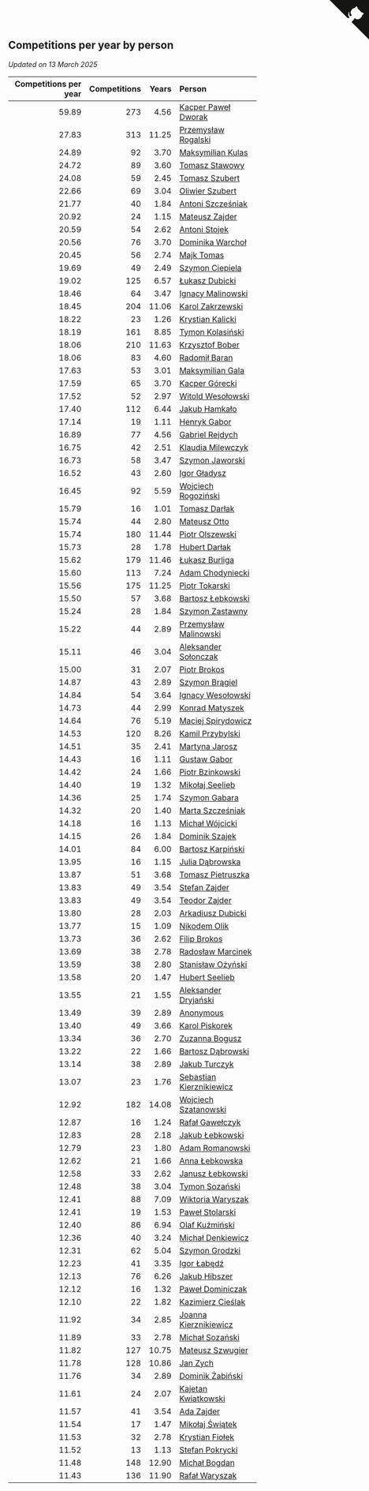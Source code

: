 ## Competitions per year by person

*Updated on 13 March 2025*

| Competitions per year | Competitions | Years | Person |
| ---: | ---: | ---: | :--- |
| 59.89 | 273 | 4.56 | [Kacper Paweł Dworak](https://www.worldcubeassociation.org/persons/2020DWOR01) |
| 27.83 | 313 | 11.25 | [Przemysław Rogalski](https://www.worldcubeassociation.org/persons/2013ROGA02) |
| 24.89 | 92 | 3.70 | [Maksymilian Kulas](https://www.worldcubeassociation.org/persons/2021KULA02) |
| 24.72 | 89 | 3.60 | [Tomasz Stawowy](https://www.worldcubeassociation.org/persons/2021STAW01) |
| 24.08 | 59 | 2.45 | [Tomasz Szubert](https://www.worldcubeassociation.org/persons/2022SZUB02) |
| 22.66 | 69 | 3.04 | [Oliwier Szubert](https://www.worldcubeassociation.org/persons/2022SZUB01) |
| 21.77 | 40 | 1.84 | [Antoni Szcześniak](https://www.worldcubeassociation.org/persons/2023SZCZ04) |
| 20.92 | 24 | 1.15 | [Mateusz Zajder](https://www.worldcubeassociation.org/persons/2024ZAJD01) |
| 20.59 | 54 | 2.62 | [Antoni Stojek](https://www.worldcubeassociation.org/persons/2022STOJ03) |
| 20.56 | 76 | 3.70 | [Dominika Warchoł](https://www.worldcubeassociation.org/persons/2021WARC01) |
| 20.45 | 56 | 2.74 | [Majk Tomas](https://www.worldcubeassociation.org/persons/2022TOMA05) |
| 19.69 | 49 | 2.49 | [Szymon Ciepiela](https://www.worldcubeassociation.org/persons/2022CIEP01) |
| 19.02 | 125 | 6.57 | [Łukasz Dubicki](https://www.worldcubeassociation.org/persons/2018DUBI01) |
| 18.46 | 64 | 3.47 | [Ignacy Malinowski](https://www.worldcubeassociation.org/persons/2021MALI02) |
| 18.45 | 204 | 11.06 | [Karol Zakrzewski](https://www.worldcubeassociation.org/persons/2014ZAKR01) |
| 18.22 | 23 | 1.26 | [Krystian Kalicki](https://www.worldcubeassociation.org/persons/2023KALI10) |
| 18.19 | 161 | 8.85 | [Tymon Kolasiński](https://www.worldcubeassociation.org/persons/2016KOLA02) |
| 18.06 | 210 | 11.63 | [Krzysztof Bober](https://www.worldcubeassociation.org/persons/2013BOBE01) |
| 18.06 | 83 | 4.60 | [Radomił Baran](https://www.worldcubeassociation.org/persons/2020BARA02) |
| 17.63 | 53 | 3.01 | [Maksymilian Gala](https://www.worldcubeassociation.org/persons/2022GALA01) |
| 17.59 | 65 | 3.70 | [Kacper Górecki](https://www.worldcubeassociation.org/persons/2021GORE01) |
| 17.52 | 52 | 2.97 | [Witold Wesołowski](https://www.worldcubeassociation.org/persons/2022WESO01) |
| 17.40 | 112 | 6.44 | [Jakub Hamkało](https://www.worldcubeassociation.org/persons/2018HAMK01) |
| 17.14 | 19 | 1.11 | [Henryk Gabor](https://www.worldcubeassociation.org/persons/2024GABO02) |
| 16.89 | 77 | 4.56 | [Gabriel Rejdych](https://www.worldcubeassociation.org/persons/2020REJD01) |
| 16.75 | 42 | 2.51 | [Klaudia Milewczyk](https://www.worldcubeassociation.org/persons/2022MILE05) |
| 16.73 | 58 | 3.47 | [Szymon Jaworski](https://www.worldcubeassociation.org/persons/2021JAWO01) |
| 16.52 | 43 | 2.60 | [Igor Gładysz](https://www.worldcubeassociation.org/persons/2022GLAD01) |
| 16.45 | 92 | 5.59 | [Wojciech Rogoziński](https://www.worldcubeassociation.org/persons/2019ROGO04) |
| 15.79 | 16 | 1.01 | [Tomasz Darłak](https://www.worldcubeassociation.org/persons/2024DARL01) |
| 15.74 | 44 | 2.80 | [Mateusz Otto](https://www.worldcubeassociation.org/persons/2022OTTO01) |
| 15.74 | 180 | 11.44 | [Piotr Olszewski](https://www.worldcubeassociation.org/persons/2013OLSZ02) |
| 15.73 | 28 | 1.78 | [Hubert Darłak](https://www.worldcubeassociation.org/persons/2023DARL03) |
| 15.62 | 179 | 11.46 | [Łukasz Burliga](https://www.worldcubeassociation.org/persons/2013BURL01) |
| 15.60 | 113 | 7.24 | [Adam Chodyniecki](https://www.worldcubeassociation.org/persons/2017CHOD02) |
| 15.56 | 175 | 11.25 | [Piotr Tokarski](https://www.worldcubeassociation.org/persons/2013TOKA01) |
| 15.50 | 57 | 3.68 | [Bartosz Łebkowski](https://www.worldcubeassociation.org/persons/2021LEBK01) |
| 15.24 | 28 | 1.84 | [Szymon Zastawny](https://www.worldcubeassociation.org/persons/2023ZAST01) |
| 15.22 | 44 | 2.89 | [Przemysław Malinowski](https://www.worldcubeassociation.org/persons/2022MALI01) |
| 15.11 | 46 | 3.04 | [Aleksander Sołonczak](https://www.worldcubeassociation.org/persons/2022SOLO01) |
| 15.00 | 31 | 2.07 | [Piotr Brokos](https://www.worldcubeassociation.org/persons/2023BROK01) |
| 14.87 | 43 | 2.89 | [Szymon Brągiel](https://www.worldcubeassociation.org/persons/2022BRAG03) |
| 14.84 | 54 | 3.64 | [Ignacy Wesołowski](https://www.worldcubeassociation.org/persons/2021WESO01) |
| 14.73 | 44 | 2.99 | [Konrad Matyszek](https://www.worldcubeassociation.org/persons/2022MATY02) |
| 14.64 | 76 | 5.19 | [Maciej Spirydowicz](https://www.worldcubeassociation.org/persons/2020SPIR01) |
| 14.53 | 120 | 8.26 | [Kamil Przybylski](https://www.worldcubeassociation.org/persons/2016PRZY01) |
| 14.51 | 35 | 2.41 | [Martyna Jarosz](https://www.worldcubeassociation.org/persons/2022JARO01) |
| 14.43 | 16 | 1.11 | [Gustaw Gabor](https://www.worldcubeassociation.org/persons/2024GABO01) |
| 14.42 | 24 | 1.66 | [Piotr Bzinkowski](https://www.worldcubeassociation.org/persons/2023BZIN01) |
| 14.40 | 19 | 1.32 | [Mikołaj Seelieb](https://www.worldcubeassociation.org/persons/2023SEEL04) |
| 14.36 | 25 | 1.74 | [Szymon Gabara](https://www.worldcubeassociation.org/persons/2023GABA01) |
| 14.32 | 20 | 1.40 | [Marta Szcześniak](https://www.worldcubeassociation.org/persons/2023SZCZ07) |
| 14.18 | 16 | 1.13 | [Michał Wójcicki](https://www.worldcubeassociation.org/persons/2024WOJC01) |
| 14.15 | 26 | 1.84 | [Dominik Szajek](https://www.worldcubeassociation.org/persons/2023SZAJ01) |
| 14.01 | 84 | 6.00 | [Bartosz Karpiński](https://www.worldcubeassociation.org/persons/2019KARP03) |
| 13.95 | 16 | 1.15 | [Julia Dąbrowska](https://www.worldcubeassociation.org/persons/2024DABR01) |
| 13.87 | 51 | 3.68 | [Tomasz Pietruszka](https://www.worldcubeassociation.org/persons/2021PIET01) |
| 13.83 | 49 | 3.54 | [Stefan Zajder](https://www.worldcubeassociation.org/persons/2021ZAJD02) |
| 13.83 | 49 | 3.54 | [Teodor Zajder](https://www.worldcubeassociation.org/persons/2021ZAJD03) |
| 13.80 | 28 | 2.03 | [Arkadiusz Dubicki](https://www.worldcubeassociation.org/persons/2023DUBI01) |
| 13.77 | 15 | 1.09 | [Nikodem Olik](https://www.worldcubeassociation.org/persons/2024OLIK01) |
| 13.73 | 36 | 2.62 | [Filip Brokos](https://www.worldcubeassociation.org/persons/2022BROK03) |
| 13.69 | 38 | 2.78 | [Radosław Marcinek](https://www.worldcubeassociation.org/persons/2022MARC05) |
| 13.59 | 38 | 2.80 | [Stanisław Ożyński](https://www.worldcubeassociation.org/persons/2022OZYN01) |
| 13.58 | 20 | 1.47 | [Hubert Seelieb](https://www.worldcubeassociation.org/persons/2023SEEL02) |
| 13.55 | 21 | 1.55 | [Aleksander Dryjański](https://www.worldcubeassociation.org/persons/2023DRYJ01) |
| 13.49 | 39 | 2.89 | [Anonymous](https://www.worldcubeassociation.org/persons/2022ANON03) |
| 13.40 | 49 | 3.66 | [Karol Piskorek](https://www.worldcubeassociation.org/persons/2021PISK01) |
| 13.34 | 36 | 2.70 | [Zuzanna Bogusz](https://www.worldcubeassociation.org/persons/2022BOGU01) |
| 13.22 | 22 | 1.66 | [Bartosz Dąbrowski](https://www.worldcubeassociation.org/persons/2023DABR07) |
| 13.14 | 38 | 2.89 | [Jakub Turczyk](https://www.worldcubeassociation.org/persons/2022TURC02) |
| 13.07 | 23 | 1.76 | [Sebastian Kierznikiewicz](https://www.worldcubeassociation.org/persons/2023KIER02) |
| 12.92 | 182 | 14.08 | [Wojciech Szatanowski](https://www.worldcubeassociation.org/persons/2011SZAT01) |
| 12.87 | 16 | 1.24 | [Rafał Gawełczyk](https://www.worldcubeassociation.org/persons/2023GAWE01) |
| 12.83 | 28 | 2.18 | [Jakub Łebkowski](https://www.worldcubeassociation.org/persons/2023LEBK01) |
| 12.79 | 23 | 1.80 | [Adam Romanowski](https://www.worldcubeassociation.org/persons/2023ROMA10) |
| 12.62 | 21 | 1.66 | [Anna Łebkowska](https://www.worldcubeassociation.org/persons/2023LEBK04) |
| 12.58 | 33 | 2.62 | [Janusz Łebkowski](https://www.worldcubeassociation.org/persons/2022LEBK01) |
| 12.48 | 38 | 3.04 | [Tymon Sozański](https://www.worldcubeassociation.org/persons/2022SOZA01) |
| 12.41 | 88 | 7.09 | [Wiktoria Waryszak](https://www.worldcubeassociation.org/persons/2018WARY01) |
| 12.41 | 19 | 1.53 | [Paweł Stolarski](https://www.worldcubeassociation.org/persons/2023STOL04) |
| 12.40 | 86 | 6.94 | [Olaf Kuźmiński](https://www.worldcubeassociation.org/persons/2018KUZM02) |
| 12.36 | 40 | 3.24 | [Michał Denkiewicz](https://www.worldcubeassociation.org/persons/2021DENK01) |
| 12.31 | 62 | 5.04 | [Szymon Grodzki](https://www.worldcubeassociation.org/persons/2020GROD01) |
| 12.23 | 41 | 3.35 | [Igor Łabędź](https://www.worldcubeassociation.org/persons/2021LABE01) |
| 12.13 | 76 | 6.26 | [Jakub Hibszer](https://www.worldcubeassociation.org/persons/2018HIBS01) |
| 12.12 | 16 | 1.32 | [Paweł Dominiczak](https://www.worldcubeassociation.org/persons/2023DOMI21) |
| 12.10 | 22 | 1.82 | [Kazimierz Cieślak](https://www.worldcubeassociation.org/persons/2023CIES01) |
| 11.92 | 34 | 2.85 | [Joanna Kierznikiewicz](https://www.worldcubeassociation.org/persons/2022KIER01) |
| 11.89 | 33 | 2.78 | [Michał Sozański](https://www.worldcubeassociation.org/persons/2022SOZA02) |
| 11.82 | 127 | 10.75 | [Mateusz Szwugier](https://www.worldcubeassociation.org/persons/2014SZWU01) |
| 11.78 | 128 | 10.86 | [Jan Zych](https://www.worldcubeassociation.org/persons/2014ZYCH01) |
| 11.76 | 34 | 2.89 | [Dominik Żabiński](https://www.worldcubeassociation.org/persons/2022ZABI01) |
| 11.61 | 24 | 2.07 | [Kajetan Kwiatkowski](https://www.worldcubeassociation.org/persons/2023KWIA01) |
| 11.57 | 41 | 3.54 | [Ada Zajder](https://www.worldcubeassociation.org/persons/2021ZAJD01) |
| 11.54 | 17 | 1.47 | [Mikołaj Świątek](https://www.worldcubeassociation.org/persons/2023SWIA01) |
| 11.53 | 32 | 2.78 | [Krystian Fiołek](https://www.worldcubeassociation.org/persons/2022FIOL01) |
| 11.52 | 13 | 1.13 | [Stefan Pokrycki](https://www.worldcubeassociation.org/persons/2024POKR01) |
| 11.48 | 148 | 12.90 | [Michał Bogdan](https://www.worldcubeassociation.org/persons/2012BOGD01) |
| 11.43 | 136 | 11.90 | [Rafał Waryszak](https://www.worldcubeassociation.org/persons/2013WARY01) |


<a href="https://github.com/maxidragon/wca_statistics_pl" class="github-corner" aria-label="View source on Github"><svg width="80" height="80" viewBox="0 0 250 250" style="fill:#151513; color:#fff; position: absolute; top: 0; border: 0; right: 0;" aria-hidden="true"><path d="M0,0 L115,115 L130,115 L142,142 L250,250 L250,0 Z"></path><path d="M128.3,109.0 C113.8,99.7 119.0,89.6 119.0,89.6 C122.0,82.7 120.5,78.6 120.5,78.6 C119.2,72.0 123.4,76.3 123.4,76.3 C127.3,80.9 125.5,87.3 125.5,87.3 C122.9,97.6 130.6,101.9 134.4,103.2" fill="currentColor" style="transform-origin: 130px 106px;" class="octo-arm"></path><path d="M115.0,115.0 C114.9,115.1 118.7,116.5 119.8,115.4 L133.7,101.6 C136.9,99.2 139.9,98.4 142.2,98.6 C133.8,88.0 127.5,74.4 143.8,58.0 C148.5,53.4 154.0,51.2 159.7,51.0 C160.3,49.4 163.2,43.6 171.4,40.1 C171.4,40.1 176.1,42.5 178.8,56.2 C183.1,58.6 187.2,61.8 190.9,65.4 C194.5,69.0 197.7,73.2 200.1,77.6 C213.8,80.2 216.3,84.9 216.3,84.9 C212.7,93.1 206.9,96.0 205.4,96.6 C205.1,102.4 203.0,107.8 198.3,112.5 C181.9,128.9 168.3,122.5 157.7,114.1 C157.9,116.9 156.7,120.9 152.7,124.9 L141.0,136.5 C139.8,137.7 141.6,141.9 141.8,141.8 Z" fill="currentColor" class="octo-body"></path></svg></a><style>.github-corner:hover .octo-arm{animation:octocat-wave 560ms ease-in-out}@keyframes octocat-wave{0%,100%{transform:rotate(0)}20%,60%{transform:rotate(-25deg)}40%,80%{transform:rotate(10deg)}}@media (max-width:500px){.github-corner:hover .octo-arm{animation:none}.github-corner .octo-arm{animation:octocat-wave 560ms ease-in-out}}</style>

